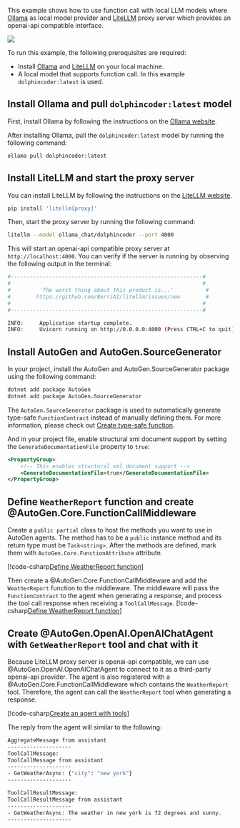This example shows how to use function call with local LLM models where [Ollama](https://ollama.com/) as local model provider and [LiteLLM](https://docs.litellm.ai/docs/) proxy server which provides an openai-api compatible interface.

[![](https://img.shields.io/badge/Open%20on%20Github-grey?logo=github)](https://github.com/superdapp/superdappstudio/blob/main/dotnet/sample/AutoGen.OpenAI.Sample/Tool_Call_With_Ollama_And_LiteLLM.cs)

To run this example, the following prerequisites are required:
- Install [Ollama](https://ollama.com/) and [LiteLLM](https://docs.litellm.ai/docs/) on your local machine.
- A local model that supports function call. In this example `dolphincoder:latest` is used.

## Install Ollama and pull `dolphincoder:latest` model
First, install Ollama by following the instructions on the [Ollama website](https://ollama.com/).

After installing Ollama, pull the `dolphincoder:latest` model by running the following command:
```bash
ollama pull dolphincoder:latest
```

## Install LiteLLM and start the proxy server

You can install LiteLLM by following the instructions on the [LiteLLM website](https://docs.litellm.ai/docs/).
```bash
pip install 'litellm[proxy]'
```

Then, start the proxy server by running the following command:

```bash
litellm --model ollama_chat/dolphincoder --port 4000
```

This will start an openai-api compatible proxy server at `http://localhost:4000`. You can verify if the server is running by observing the following output in the terminal:

```bash
#------------------------------------------------------------#
#                                                            #
#         'The worst thing about this product is...'          #
#        https://github.com/BerriAI/litellm/issues/new        #
#                                                            #
#------------------------------------------------------------#

INFO:     Application startup complete.
INFO:     Uvicorn running on http://0.0.0.0:4000 (Press CTRL+C to quit)
```

## Install AutoGen and AutoGen.SourceGenerator
In your project, install the AutoGen and AutoGen.SourceGenerator package using the following command:

```bash
dotnet add package AutoGen
dotnet add package AutoGen.SourceGenerator
```

The `AutoGen.SourceGenerator` package is used to automatically generate type-safe `FunctionContract` instead of manually defining them. For more information, please check out [Create type-safe function](Create-type-safe-function-call.md).

And in your project file, enable structural xml document support by setting the `GenerateDocumentationFile` property to `true`:

```xml
<PropertyGroup>
    <!-- This enables structural xml document support -->
    <GenerateDocumentationFile>true</GenerateDocumentationFile>
</PropertyGroup>
```

## Define `WeatherReport` function and create @AutoGen.Core.FunctionCallMiddleware

Create a `public partial` class to host the methods you want to use in AutoGen agents. The method has to be a `public` instance method and its return type must be `Task<string>`. After the methods are defined, mark them with `AutoGen.Core.FunctionAttribute` attribute.

[!code-csharp[Define WeatherReport function](../../sample/AutoGen.OpenAI.Sample/Tool_Call_With_Ollama_And_LiteLLM.cs?name=Function)]

Then create a @AutoGen.Core.FunctionCallMiddleware and add the `WeatherReport` function to the middleware. The middleware will pass the `FunctionContract` to the agent when generating a response, and process the tool call response when receiving a `ToolCallMessage`.
[!code-csharp[Define WeatherReport function](../../sample/AutoGen.OpenAI.Sample/Tool_Call_With_Ollama_And_LiteLLM.cs?name=Create_tools)]

## Create @AutoGen.OpenAI.OpenAIChatAgent with `GetWeatherReport` tool and chat with it

Because LiteLLM proxy server is openai-api compatible, we can use @AutoGen.OpenAI.OpenAIChatAgent to connect to it as a third-party openai-api provider. The agent is also registered with a @AutoGen.Core.FunctionCallMiddleware which contains the `WeatherReport` tool. Therefore, the agent can call the `WeatherReport` tool when generating a response.

[!code-csharp[Create an agent with tools](../../sample/AutoGen.OpenAI.Sample/Tool_Call_With_Ollama_And_LiteLLM.cs?name=Create_Agent)]

The reply from the agent will similar to the following:
```bash
AggregateMessage from assistant
--------------------
ToolCallMessage:
ToolCallMessage from assistant
--------------------
- GetWeatherAsync: {"city": "new york"}
--------------------

ToolCallResultMessage:
ToolCallResultMessage from assistant
--------------------
- GetWeatherAsync: The weather in new york is 72 degrees and sunny.
--------------------
```